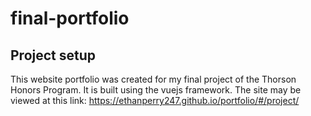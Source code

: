 # final-portfolio

## Project setup

This website portfolio was created for my final project of the Thorson Honors Program. It is built using the vuejs framework. 
The site may be viewed at this link: https://ethanperry247.github.io/portfolio/#/project/
